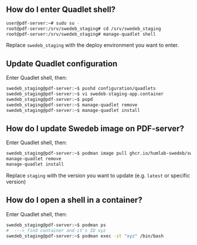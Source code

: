 ## How do I enter Quadlet shell?

```bash
user@pdf-server:~# sudo su -
root@pdf-server:/srv/swedeb_staging# cd /srv/swedeb_staging
root@pdf-server:/srv/swedeb_staging# manage-quadlet shell
```
Replace `swedeb_staging` with the deploy environment you want to enter.

## Update Quadlet configuration

Enter Quadlet shell, then:
```bash
swedeb_staging@pdf-server:~$ pushd configuration/quadlets
swedeb_staging@pdf-server:~$ vi swedeb-staging-app.container
swedeb_staging@pdf-server:~$ popd
swedeb_staging@pdf-server:~$ manage-quadlet remove
swedeb_staging@pdf-server:~$ manage-quadlet install
```

## How do I update Swedeb image on PDF-server?

Enter Quadlet shell, then:

```bash
swedeb_staging@pdf-server:~$ podman image pull ghcr.io/humlab-swedeb/swedeb-api:staging
manage-quadlet remove
manage-quadlet install
```

Replace `staging` with the version you want to update (e.g. `latest` or specific version)

## How do I open a shell in a container?

Enter Quadlet shell, then:

```bash
swedeb_staging@pdf-server:~$ podman ps
#  ---> find container and it's ID xyz
swedeb_staging@pdf-server:~$ podman exec -it "xyz" /bin/bash
```
